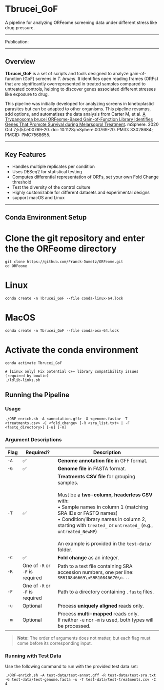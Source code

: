 # Tbrucei_GoF

A pipeline for analyzing ORFeome screening data under different stress like drug pressure.

---

Publication: 

---

## Overview

**Tbrucei_GoF** is a set of scripts and tools designed to analyze gain-of-function (GoF) screens in _T. brucei_. It identifies open reading frames (ORFs) that are significantly overrepresented in treated samples compared to untreated controls, helping to discover genes associated different stresses like exposure to drug.

This pipeline was initially developed for analyzing screens in kinetoplastid parasites but can be adapted to other organisms. This pipeline revamps, add options, and automatises the data analysis from Carter M, et al. [A Trypanosoma brucei ORFeome-Based Gain-of-Function Library Identifies Genes That Promote Survival during Melarsoprol Treatment](https://journals.asm.org/doi/full/10.1128/msphere.00769-20?rfr_dat=cr_pub++0pubmed&url_ver=Z39.88-2003&rfr_id=ori%3Arid%3Acrossref.org). mSphere. 2020 Oct 7;5(5):e00769-20. doi: 10.1128/mSphere.00769-20. PMID: 33028684; PMCID: PMC7568655.

---

## Key Features

- Handles multiple replicates per condition  
- Uses DESeq2 for statistical testing
- Computes differential representation of ORFs, set your own Fold Change threshold
- Test the diversity of the control culture
- Highly customizable for different datasets and experimental designs
- support macOS and Linux

---


## Conda Environment Setup
# Clone the git repository and enter the the ORFeome directory
```
git clone https://github.com/Franck-Dumetz/ORFeome.git
cd ORFeome
```
# Linux 
```
conda create -n Tbrucei_GoF --file conda-linux-64.lock
```
# MacOS
```
conda create -n Tbrucei_GoF --file conda-osx-64.lock
```
# Activate the conda environment
```
conda activate Tbrucei_GoF
```
```
# [Linux only] Fix potential C++ library compatibility issues (required by bowtie)
./ldlib-links.sh
```

## Running the Pipeline

### Usage

```
./ORF-enrich.sh -A <annotation.gff> -G <genome.fasta> -T <treatments.csv> -C <fold_change> [-R <sra_list.txt> | -F <fastq_directory>] [-u] [-m]
```

### Argument Descriptions

| Flag | Required? | Description |
|------|-----------|-------------|
| `-A` | ✅ | **Genome annotation file** in GFF format. |
| `-G` | ✅ | **Genome file** in FASTA format. |
| `-T` | ✅ | **Treatments CSV file** for grouping samples. <br><br>Must be a **two-column, headerless CSV** with:<br>• Sample names in column 1 (matching SRA IDs or FASTQ names)<br>• Condition/library names in column 2, starting with `treated_` or `untreated_` (e.g., `untreated_NewMP`)<br><br>An example is provided in the `test-data/` folder. |
| `-C` | ✅ | **Fold change** as an integer. |
| `-R` | One of `-R` or `-F` is required | Path to a text file containing SRA accession numbers, one per line:<br>```SRR10846669\nSRR10846670\n...``` |
| `-F` | One of `-R` or `-F` is required | Path to a directory containing `.fastq` files. |
| `-u` | Optional | Process **uniquely aligned** reads only. |
| `-m` | Optional | Process **multi-mapped** reads only.<br>If neither `-u` nor `-m` is used, both types will be processed. |

> **Note:** The order of arguments does not matter, but each flag must come before its corresponding input.

### Running with Test Data
Use the following command to run with the provided test data set:
```
./ORF-enrich.sh -A test-data/test-annot.gff -R test-data/test-sra.txt -G test-data/test-genome.fasta -u -T test-data/test-treatments.csv -C 4
```

